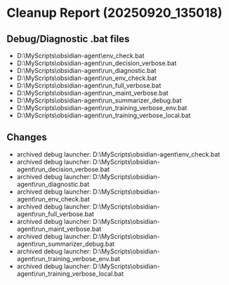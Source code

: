 ﻿# Cleanup Report  (20250920_135018)

## Debug/Diagnostic .bat files
- D:\MyScripts\obsidian-agent\env_check.bat
- D:\MyScripts\obsidian-agent\run_decision_verbose.bat
- D:\MyScripts\obsidian-agent\run_diagnostic.bat
- D:\MyScripts\obsidian-agent\run_env_check.bat
- D:\MyScripts\obsidian-agent\run_full_verbose.bat
- D:\MyScripts\obsidian-agent\run_maint_verbose.bat
- D:\MyScripts\obsidian-agent\run_summarizer_debug.bat
- D:\MyScripts\obsidian-agent\run_training_verbose_env.bat
- D:\MyScripts\obsidian-agent\run_training_verbose_local.bat
## Changes
- archived debug launcher: D:\MyScripts\obsidian-agent\env_check.bat
- archived debug launcher: D:\MyScripts\obsidian-agent\run_decision_verbose.bat
- archived debug launcher: D:\MyScripts\obsidian-agent\run_diagnostic.bat
- archived debug launcher: D:\MyScripts\obsidian-agent\run_env_check.bat
- archived debug launcher: D:\MyScripts\obsidian-agent\run_full_verbose.bat
- archived debug launcher: D:\MyScripts\obsidian-agent\run_maint_verbose.bat
- archived debug launcher: D:\MyScripts\obsidian-agent\run_summarizer_debug.bat
- archived debug launcher: D:\MyScripts\obsidian-agent\run_training_verbose_env.bat
- archived debug launcher: D:\MyScripts\obsidian-agent\run_training_verbose_local.bat
